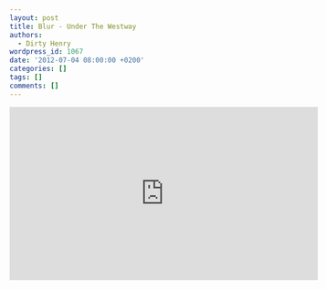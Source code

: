 ```yaml
---
layout: post
title: Blur - Under The Westway
authors:
  - Dirty Henry
wordpress_id: 1067
date: '2012-07-04 08:00:00 +0200'
categories: []
tags: []
comments: []
---
```

<iframe width="540" height="304" src="http://www.youtube.com/embed/Ifd9nBKSJnk" frameborder="0" allowfullscreen></iframe>
